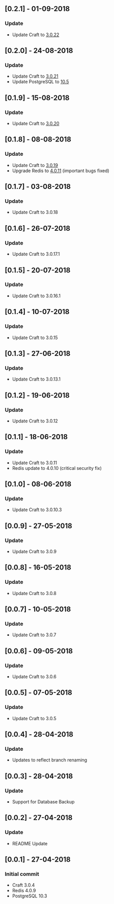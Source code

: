 ## [0.2.1] - 01-09-2018
### Update
- Update Craft to [3.0.22](https://github.com/craftcms/cms/blob/develop/CHANGELOG-v3.md)

## [0.2.0] - 24-08-2018
### Update
- Update Craft to [3.0.21](https://github.com/craftcms/cms/blob/develop/CHANGELOG-v3.md)
- Update PostgreSQL to [10.5](https://www.postgresql.org/docs/10/static/release-10-5.html)

## [0.1.9] - 15-08-2018
### Update
- Update Craft to [3.0.20](https://github.com/craftcms/cms/blob/develop/CHANGELOG-v3.md)

## [0.1.8] - 08-08-2018
### Update
- Update Craft to [3.0.19](https://github.com/craftcms/cms/blob/develop/CHANGELOG-v3.md)
- Upgrade Redis to [4.0.11](https://raw.githubusercontent.com/antirez/redis/4.0/00-RELEASENOTES) (important bugs fixed)

## [0.1.7] - 03-08-2018
### Update
- Update Craft to 3.0.18

## [0.1.6] - 26-07-2018
### Update
- Update Craft to 3.0.17.1

## [0.1.5] - 20-07-2018
### Update
- Update Craft to 3.0.16.1

## [0.1.4] - 10-07-2018
### Update
- Update Craft to 3.0.15

## [0.1.3] - 27-06-2018
### Update
- Update Craft to 3.0.13.1

## [0.1.2] - 19-06-2018
### Update
- Update Craft to 3.0.12

## [0.1.1] - 18-06-2018
### Update
- Update Craft to 3.0.11
- Redis update to 4.0.10 (critical security fix)

## [0.1.0] - 08-06-2018
### Update
- Update Craft to 3.0.10.3

## [0.0.9] - 27-05-2018
### Update
- Update Craft to 3.0.9

## [0.0.8] - 16-05-2018
### Update
- Update Craft to 3.0.8

## [0.0.7] - 10-05-2018
### Update
- Update Craft to 3.0.7

## [0.0.6] - 09-05-2018
### Update
- Update Craft to 3.0.6

## [0.0.5] - 07-05-2018
### Update
- Update Craft to 3.0.5

## [0.0.4] - 28-04-2018
### Update
- Updates to reflect branch renaming

## [0.0.3] - 28-04-2018
### Update
- Support for Database Backup

## [0.0.2] - 27-04-2018
### Update
- README Update

## [0.0.1] - 27-04-2018
### Initial commit
- Craft 3.0.4
- Redis 4.0.9
- PostgreSQL 10.3
